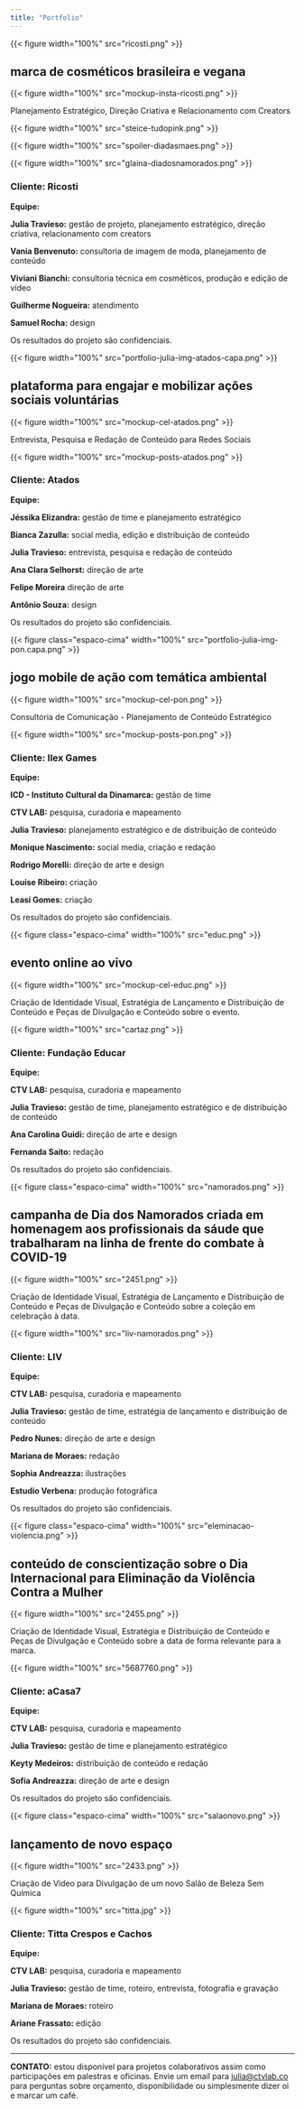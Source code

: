 ```yaml
---
title: "Portfolio"
---
```


{{< figure width="100%" src="ricosti.png" >}}

## marca de cosméticos brasileira e vegana

{{< figure width="100%" src="mockup-insta-ricosti.png" >}}

Planejamento Estratégico, Direção Criativa e Relacionamento com Creators

{{< figure width="100%" src="steice-tudopink.png" >}}

{{< figure width="100%" src="spoiler-diadasmaes.png" >}}

{{< figure width="100%" src="glaina-diadosnamorados.png" >}}

### Cliente: Ricosti

**Equipe:**

**Julia Travieso:** gestão de projeto, planejamento estratégico, direção criativa, relacionamento com creators

**Vania Benvenuto:** consultoria de imagem de moda, planejamento de conteúdo

**Viviani Bianchi:** consultoria técnica em cosméticos, produção e edição de vídeo

**Guilherme Nogueira:** atendimento

**Samuel Rocha:** design

Os resultados do projeto são confidenciais.


{{< figure width="100%" src="portfolio-julia-img-atados-capa.png" >}}

## plataforma para engajar e mobilizar ações sociais voluntárias

{{< figure width="100%" src="mockup-cel-atados.png" >}}

Entrevista, Pesquisa e Redação de Conteúdo para Redes Sociais

{{< figure width="100%" src="mockup-posts-atados.png" >}}

### Cliente: Atados

**Equipe:**

**Jéssika Elizandra:** gestão de time e planejamento estratégico

**Bianca Zazulla:** social media, edição e distribuição de conteúdo

**Julia Travieso:** entrevista, pesquisa e redação de conteúdo

**Ana Clara Selhorst:** direção de arte

**Felipe Moreira** direção de arte 

**Antônio Souza:** design

Os resultados do projeto são confidenciais.

{{< figure class="espaco-cima" width="100%" src="portfolio-julia-img-pon.capa.png" >}}

## jogo mobile de ação com temática ambiental

{{< figure width="100%" src="mockup-cel-pon.png" >}}

Consultoria de Comunicação - Planejamento de Conteúdo Estratégico

{{< figure width="100%" src="mockup-posts-pon.png" >}}

### Cliente: Ilex Games

**Equipe:**

**ICD - Instituto Cultural da Dinamarca:** gestão de time 

**CTV LAB:** pesquisa, curadoria e mapeamento

**Julia Travieso:** planejamento estratégico e de distribuição de conteúdo

**Monique Nascimento:** social media, criação e redação

**Rodrigo Morelli:** direção de arte e design 

**Louise Ribeiro:** criação

**Leasi Gomes:** criação

Os resultados do projeto são confidenciais.

{{< figure class="espaco-cima" width="100%" src="educ.png" >}}

## evento online ao vivo

{{< figure width="100%" src="mockup-cel-educ.png" >}}

Criação de Identidade Visual, Estratégia de Lançamento e Distribuição de Conteúdo e Peças de Divulgação e Conteúdo sobre o evento.

{{< figure width="100%" src="cartaz.png" >}}

### Cliente: Fundação Educar

**Equipe:**

**CTV LAB:** pesquisa, curadoria e mapeamento

**Julia Travieso:** gestão de time, planejamento estratégico e de distribuição de conteúdo

**Ana Carolina Guidi:** direção de arte e design 

**Fernanda Saito:** redação

Os resultados do projeto são confidenciais.

{{< figure class="espaco-cima" width="100%" src="namorados.png" >}}

## campanha de Dia dos Namorados criada em homenagem aos profissionais da sáude que trabalharam na linha de frente do combate à COVID-19

{{< figure width="100%" src="2451.png" >}}

Criação de Identidade Visual, Estratégia de Lançamento e Distribuição de Conteúdo e Peças de Divulgação e Conteúdo sobre a coleção em celebração à data.

{{< figure width="100%" src="liv-namorados.png" >}}

### Cliente: LIV

**Equipe:**

**CTV LAB:** pesquisa, curadoria e mapeamento

**Julia Travieso:** gestão de time, estratégia de lançamento e distribuição de conteúdo

**Pedro Nunes:** direção de arte e design

**Mariana de Moraes:** redação

**Sophia Andreazza:** ilustrações

**Estudio Verbena:** produção fotográfica

Os resultados do projeto são confidenciais.

{{< figure class="espaco-cima" width="100%" src="eleminacao-violencia.png" >}}

## conteúdo de conscientização sobre o Dia Internacional para Eliminação da Violência Contra a Mulher

{{< figure width="100%" src="2455.png" >}}

Criação de Identidade Visual, Estratégia e Distribuição de Conteúdo e Peças de Divulgação e Conteúdo sobre a data de forma relevante para a marca.

{{< figure width="100%" src="5687760.png" >}}

### Cliente: aCasa7

**Equipe:** 

**CTV LAB:** pesquisa, curadoria e mapeamento

**Julia Travieso:** gestão de time e planejamento estratégico

**Keyty Medeiros:** distribuição de conteúdo e redação

**Sofia Andreazza:** direção de arte e design

Os resultados do projeto são confidenciais.


{{< figure class="espaco-cima" width="100%" src="salaonovo.png" >}}

## lançamento de novo espaço

{{< figure width="100%" src="2433.png" >}}

Criação de Vídeo para Divulgação de um novo Salão de Beleza Sem Química

{{< figure width="100%" src="titta.jpg" >}}

### Cliente: Titta Crespos e Cachos

**Equipe:**

**CTV LAB:** pesquisa, curadoria e mapeamento

**Julia Travieso:** gestão de time, roteiro, entrevista, fotografia e gravação

**Mariana de Moraes:** roteiro

**Ariane Frassato:** edição

Os resultados do projeto são confidenciais.

_________________________________________________________________

**CONTATO:** estou disponível para projetos colaborativos assim como participações em palestras e oficinas. Envie um email para julia@ctvlab.co para perguntas sobre orçamento, disponibilidade ou simplesmente dizer oi e marcar um café.

